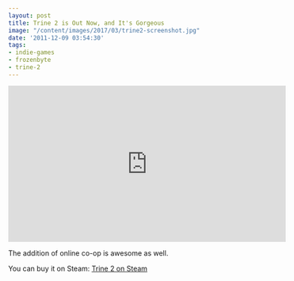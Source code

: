 ```yaml
---
layout: post
title: Trine 2 is Out Now, and It's Gorgeous
image: "/content/images/2017/03/trine2-screenshot.jpg"
date: '2011-12-09 03:54:30'
tags:
- indie-games
- frozenbyte
- trine-2
---
```


<iframe width="560" height="315" src="https://www.youtube-nocookie.com/embed/btXW2vIQn2U?rel=0" frameborder="0" allowfullscreen></iframe>

The addition of online co-op is awesome as well.

You can buy it on Steam: <a href="http://store.steampowered.com/app/35720/" title="Trine 2 on Steam">Trine 2 on Steam</a>